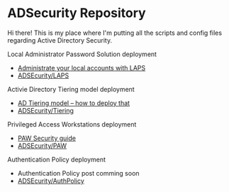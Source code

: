 # ADSecurity Repository

Hi there!
This is my place where I'm putting all the scripts and config files regarding Active Directory Security.

Local Administrator Password Solution deployment
- [Administrate your local accounts with LAPS
](https://www.azureblog.pl/2020/02/05/laps-deployment/)
- [ADSEcurity/LAPS](https://github.com/przybylskirobert/ADSecurity/tree/master/LAPS)

Activie Directory Tiering model deployment
- [AD Tiering model – how to deploy that
](https://www.azureblog.pl/2020/04/13/deploying-tiering/)
- [ADSEcurity/Tiering](https://github.com/przybylskirobert/ADSecurity/tree/master/Tiering)

Privileged Access Workstations deployment
- [PAW Security guide
](https://www.azureblog.pl/2020/05/23/paw-security-guide/)
- [ADSEcurity/PAW](https://github.com/przybylskirobert/ADSecurity/tree/master/PAW)

Authentication Policy deployment
- Authentication Policy post comming soon
- [ADSEcurity/AuthPolicy](https://github.com/przybylskirobert/ADSecurity/tree/master/AuthPolicy)
